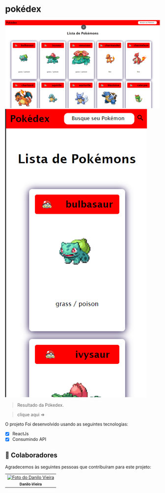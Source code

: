 # pokédex

<!---Esses são exemplos. Veja https://shields.io para outras pessoas ou para personalizar este conjunto de escudos. Você pode querer incluir dependências, status do projeto e informações de licença aqui--->



<img src="./pokedex1.png" widht="150px" alt="print-project">
<img src="./pokedex2.png" widht="150px" alt="print-project">

>Resultado da Pókedex.

>clique aqui => 

O projeto Foi desenvolvido usando as seguintes tecnologias:

- [x] ReactJs
- [x] Consumindo API
## 🤝 Colaboradores

Agradecemos às seguintes pessoas que contribuíram para este projeto:

<table>
  <tr>
    <td align="center">
      <a href="https://www.linkedin.com/in/danilo-vieira-10515123a/">
        <img src="https://avatars3.githubusercontent.com/u/31936044" width="100px;" alt="Foto do Danilo Vieira"/><br>
        <sub>
          <b>Danilo Vieira</b>
        </sub>
      </a>
    </td>
</table>